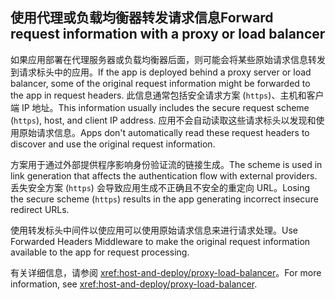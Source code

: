 ## <a name="forward-request-information-with-a-proxy-or-load-balancer"></a><span data-ttu-id="1f29b-101">使用代理或负载均衡器转发请求信息</span><span class="sxs-lookup"><span data-stu-id="1f29b-101">Forward request information with a proxy or load balancer</span></span>

<span data-ttu-id="1f29b-102">如果应用部署在代理服务器或负载均衡器后面，则可能会将某些原始请求信息转发到请求标头中的应用。</span><span class="sxs-lookup"><span data-stu-id="1f29b-102">If the app is deployed behind a proxy server or load balancer, some of the original request information might be forwarded to the app in request headers.</span></span> <span data-ttu-id="1f29b-103">此信息通常包括安全请求方案 (`https`)、主机和客户端 IP 地址。</span><span class="sxs-lookup"><span data-stu-id="1f29b-103">This information usually includes the secure request scheme (`https`), host, and client IP address.</span></span> <span data-ttu-id="1f29b-104">应用不会自动读取这些请求标头以发现和使用原始请求信息。</span><span class="sxs-lookup"><span data-stu-id="1f29b-104">Apps don't automatically read these request headers to discover and use the original request information.</span></span>

<span data-ttu-id="1f29b-105">方案用于通过外部提供程序影响身份验证流的链接生成。</span><span class="sxs-lookup"><span data-stu-id="1f29b-105">The scheme is used in link generation that affects the authentication flow with external providers.</span></span> <span data-ttu-id="1f29b-106">丢失安全方案 (`https`) 会导致应用生成不正确且不安全的重定向 URL。</span><span class="sxs-lookup"><span data-stu-id="1f29b-106">Losing the secure scheme (`https`) results in the app generating incorrect insecure redirect URLs.</span></span>

<span data-ttu-id="1f29b-107">使用转发标头中间件以使应用可以使用原始请求信息来进行请求处理。</span><span class="sxs-lookup"><span data-stu-id="1f29b-107">Use Forwarded Headers Middleware to make the original request information available to the app for request processing.</span></span>

<span data-ttu-id="1f29b-108">有关详细信息，请参阅 <xref:host-and-deploy/proxy-load-balancer>。</span><span class="sxs-lookup"><span data-stu-id="1f29b-108">For more information, see <xref:host-and-deploy/proxy-load-balancer>.</span></span>
